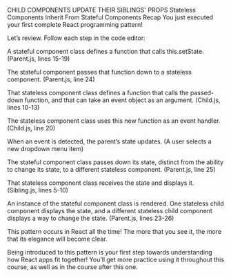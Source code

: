 CHILD COMPONENTS UPDATE THEIR SIBLINGS' PROPS
Stateless Components Inherit From Stateful Components Recap
You just executed your first complete React programming pattern!

Let’s review. Follow each step in the code editor:

A stateful component class defines a function that calls this.setState. (Parent.js, lines 15-19)

The stateful component passes that function down to a stateless component. (Parent.js, line 24)

That stateless component class defines a function that calls the passed-down function, and that can take an event object as an argument. (Child.js, lines 10-13)

The stateless component class uses this new function as an event handler. (Child.js, line 20)

When an event is detected, the parent’s state updates. (A user selects a new dropdown menu item)

The stateful component class passes down its state, distinct from the ability to change its state, to a different stateless component. (Parent.js, line 25)

That stateless component class receives the state and displays it. (Sibling.js, lines 5-10)

An instance of the stateful component class is rendered. One stateless child component displays the state, and a different stateless child component displays a way to change the state. (Parent.js, lines 23-26)

This pattern occurs in React all the time! The more that you see it, the more that its elegance will become clear.

Being introduced to this pattern is your first step towards understanding how React apps fit together! You’ll get more practice using it throughout this course, as well as in the course after this one.
